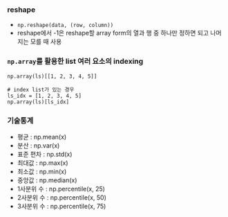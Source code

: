 ### reshape

- `np.reshape(data, (row, column))`
- reshape에서 -1은 reshape할 array form의 열과 행 중 하나만 정하면 되고 나머지는 모를 때 사용

### `np.array`를 활용한 list 여러 요소의 indexing

```
np.array(ls)[[1, 2, 3, 4, 5]]

# index list가 있는 경우
ls_idx = [1, 2, 3, 4, 5]
np.array(ls)[ls_idx]
```

### 기술통계

- 평균 : np.mean(x)
- 분산 : np.var(x)
- 표준 편차 : np.std(x)
- 최대값 : np.max(x)
- 최소값 : np.min(x)
- 중앙값 : np.median(x)
- 1사분위 수 : np.percentile(x, 25)
- 2사분위 수 : np.percentile(x, 50)
- 3사분위 수 : np.percentile(x, 75)
